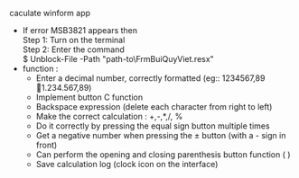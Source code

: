 caculate winform app
- If error MSB3821 appears then\
        Step 1: Turn on the terminal\
        Step 2: Enter the command\
        $ Unblock-File -Path "path-to\FrmBuiQuyViet.resx"
- function :
    + Enter a decimal number, correctly formatted (eg:: 1234567,89 1.234.567,89)
    + Implement button C function
    + Backspace expression (delete each character from right to left)
    + Make the correct calculation : +,-,*,/, %
    + Do it correctly by pressing the equal sign button multiple times
    + Get a negative number when pressing the ± button (with a - sign in front)
    + Can perform the opening and closing parenthesis button function ( )
    + Save calculation log (clock icon on the interface)
